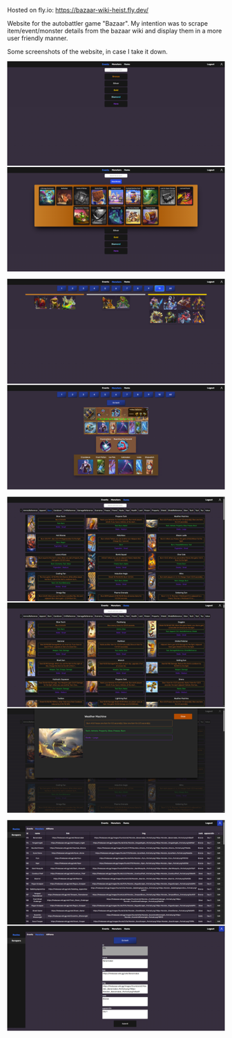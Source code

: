 Hosted on fly.io: https://bazaar-wiki-heist.fly.dev/

Website for the autobattler game "Bazaar". My intention was to scrape item/event/monster details from the bazaar wiki and display them in a more user friendly manner.

Some screenshots of the website, in case I take it down.

![Events1](pictures/events1.png)
![Events2](pictures/events2.png)

![Monsters1](pictures/monsters1.png)
![Monsters2](pictures/monsters2.png)

![Items1](pictures/items1.png)
![Items2](pictures/items2.png)
![Items3](pictures/items3.png)

![Admin1](pictures/admin1.png)
![Admin2](pictures/admin2.png)
